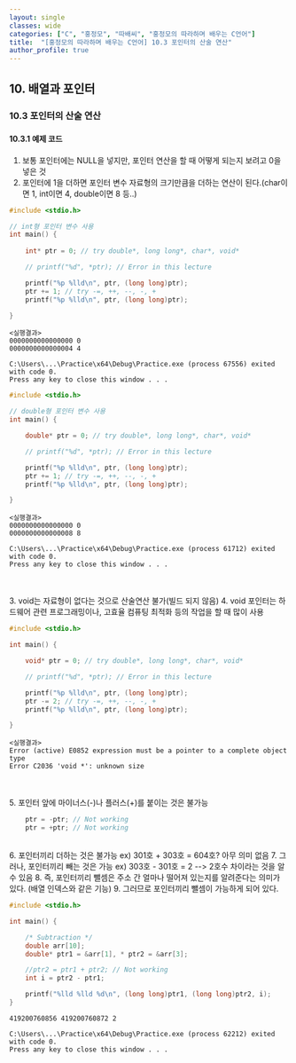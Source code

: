 ```yaml
---
layout: single
classes: wide
categories: ["C", "홍정모", "따배씨", "홍정모의 따라하며 배우는 C언어"]
title:  "[홍정모의 따라하며 배우는 C언어] 10.3 포인터의 산술 연산"
author_profile: true
---
```


## 10. 배열과 포인터

### 10.3 포인터의 산술 연산

#### 10.3.1 예제 코드

1. 보통 포인터에는 NULL을 넣지만, 포인터 연산을 할 때 어떻게 되는지 보려고 0을 넣은 것
2. 포인터에 1을 더하면 포인터 변수 자료형의 크기만큼을 더하는 연산이 된다.(char이면 1, int이면 4, double이면 8 등..)

```c
#include <stdio.h>

// int형 포인터 변수 사용
int main() {
    
	int* ptr = 0; // try double*, long long*, char*, void*

	// printf("%d", *ptr); // Error in this lecture

	printf("%p %lld\n", ptr, (long long)ptr);
	ptr += 1; // try -=, ++, --, -, +
	printf("%p %lld\n", ptr, (long long)ptr);

}
```
```
<실행결과>
0000000000000000 0
0000000000000004 4

C:\Users\...\Practice\x64\Debug\Practice.exe (process 67556) exited with code 0.
Press any key to close this window . . .
```

```c
#include <stdio.h>

// double형 포인터 변수 사용
int main() {

	double* ptr = 0; // try double*, long long*, char*, void*

	// printf("%d", *ptr); // Error in this lecture

	printf("%p %lld\n", ptr, (long long)ptr);
	ptr += 1; // try -=, ++, --, -, +
	printf("%p %lld\n", ptr, (long long)ptr);

}
```
```
<실행결과>
0000000000000000 0
0000000000000008 8

C:\Users\...\Practice\x64\Debug\Practice.exe (process 61712) exited with code 0.
Press any key to close this window . . .
```
<br><br/>
3. void는 자료형이 없다는 것으로 산술연산 불가(빌드 되지 않음)
4. void 포인터는 하드웨어 관련 프로그래밍이나, 고효율 컴퓨팅 최적화 등의 작업을 할 때 많이 사용

```c
#include <stdio.h>

int main() {

	void* ptr = 0; // try double*, long long*, char*, void*

	// printf("%d", *ptr); // Error in this lecture

	printf("%p %lld\n", ptr, (long long)ptr);
	ptr -= 2; // try -=, ++, --, -, +
	printf("%p %lld\n", ptr, (long long)ptr);

}
```
```
<실행결과>
Error (active) E0852 expression must be a pointer to a complete object type
Error C2036 'void *': unknown size
```
<br><br/>
5. 포인터 앞에 마이너스(-)나 플러스(+)를 붙이는 것은 불가능

```c
    ptr = -ptr; // Not working
    ptr = +ptr; // Not working
```
<br/>
6. 포인터끼리 더하는 것은 불가능 ex) 301호 + 303호 = 604호? 아무 의미 없음
7. 그러나, 포인터끼리 빼는 것은 가능 ex) 303호 - 301호 = 2 --> 2호수 차이라는 것을 알 수 있음
8. 즉, 포인터끼리 뺄셈은 주소 간 얼마나 떨어져 있는지를 알려준다는 의미가 있다. (배열 인덱스와 같은 기능)
9. 그러므로 포인터끼리 뺄셈이 가능하게 되어 있다.

```c
#include <stdio.h>

int main() {

	/* Subtraction */
	double arr[10];
	double* ptr1 = &arr[1], * ptr2 = &arr[3];

	//ptr2 = ptr1 + ptr2; // Not working
	int i = ptr2 - ptr1;

	printf("%lld %lld %d\n", (long long)ptr1, (long long)ptr2, i);
}
```
```
419200760856 419200760872 2

C:\Users\...\Practice\x64\Debug\Practice.exe (process 62212) exited with code 0.
Press any key to close this window . . .
```
